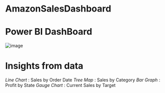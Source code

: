 # AmazonSalesDashboard

# Power BI DashBoard

![image](https://github.com/user-attachments/assets/36569c98-b72f-420a-9ad4-626c71780f6f)


# Insights from data

_Line Chart_ : Sales by Order Date
_Tree Map_ : Sales by Category
_Bar Graph_ : Profit by State
_Gauge Chart_ : Current Sales by Target


